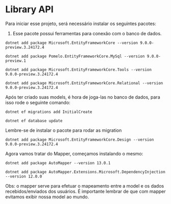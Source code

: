 # Library API

Para iniciar esse projeto, será necessário instalar os seguintes pacotes:

1) Esse pacote possui ferramentas para conexão com o banco de dados.
````shell
dotnet add package Microsoft.EntityFrameworkCore --version 9.0.0-preview.3.24172.4
````

````shell
dotnet add package Pomelo.EntityFrameworkCore.MySql --version 9.0.0-preview.1
````

````shell
dotnet add package Microsoft.EntityFrameworkCore.Tools --version 9.0.0-preview.3.24172.4
````
````shell
dotnet add package Microsoft.EntityFrameworkCore.Relational --version 9.0.0-preview.3.24172.4
````
Após ter criado suas models, é hora de joga-las no banco de dados, para isso rode o seguinte comando:

````shell
dotnet ef migrations add InitialCreate
````
````shell
dotnet ef database update
````


Lembre-se de instalar o pacote para rodar as migration

````shell
dotnet add package Microsoft.EntityFrameworkCore.Design --version 9.0.0-preview.3.24172.4
````


Agora vamos tratar do Mapper, começamos instalando o mesmo:

````shell
dotnet add package AutoMapper --version 13.0.1
````

````shell
dotnet add package AutoMapper.Extensions.Microsoft.DependencyInjection --version 12.0.0
````

Obs: o mapper serve para efetuar o mapeamento entre a model e os dados recebidos/enviados dos usuários. É importante lembrar de que com mapper evitamos exibir nossa model ao mundo.

